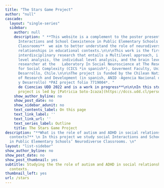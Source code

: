 ```yaml
---
title: "The Stars Game Project"
author: "null"
cascade:
  layout: "single-series"
  sidebar:
    author: null
    description: " **This website is a complement to the poster presented at Feria
      Interactions and School Coexistence in Public Elementary Schools’ Neurodiverse
      Classrooms**  we aim to better understand the role of neurodiversity in social
      relationships in educational contexts.\n\n\nThis work is the first part of an
      interdisciplinary research that entails a Multilevel approach, i.e. , the group
      level analysis, the individual level analysis, and the brain level analysis.\n\n\nThe
      researcher at the   Laboratory In Social Neuroscience at The Research Center
      for Social Complexity (CICS *in spanish*), Goverment Faculty, Universidad del
      Desarrollo, Chile.\n\n\nThe project is funded by the Chilean National Agency
      of Research and Development (in spanish, ANID -Agencia Nacional de Investigación
      y Desarrollo) *PAI project folio 7719004*. "
      de Ciencias UDD 2022 and is a work in progress**\n\n\nIn this study: **Social
      project is led by [Patricia Soto-Icaza](https://dccs.udd.cl/persona/patricia-soto-icaza/)
    show_author_byline: no
    show_post_date: no
    show_sidebar_adunit: no
    text_contents_label: On this page
    text_link_label: ''
    text_link_url: ''
    text_series_label: Outline
    title: The Stars Game Project
description: "**What is the role of autism and ADHD in social relationships in educational
  contexts?** \n In this project we study social Interactions and School Coexistence
  in Public Elementary Schools’ Neurodiverse Classrooms. \n"
layout: "list-sidebar"
show_author_byline: no
show_post_date: no
show_post_thumbnail: yes
subtitle: Studying the the role of autism and ADHD in social relationships in educational
  contexts.
thumbnail_left: yes
url: /stars
---
```





